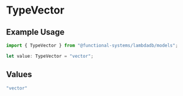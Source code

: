 # TypeVector

## Example Usage

```typescript
import { TypeVector } from "@functional-systems/lambdadb/models";

let value: TypeVector = "vector";
```

## Values

```typescript
"vector"
```